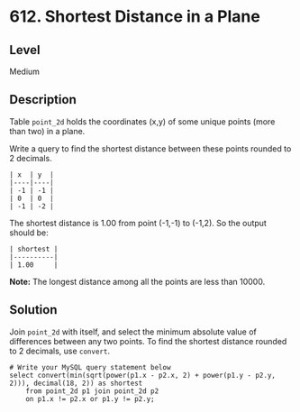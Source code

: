 # 612. Shortest Distance in a Plane
## Level
Medium

## Description
Table `point_2d` holds the coordinates (x,y) of some unique points (more than two) in a plane.

Write a query to find the shortest distance between these points rounded to 2 decimals.

```
| x  | y  |
|----|----|
| -1 | -1 |
| 0  | 0  |
| -1 | -2 |
```

The shortest distance is 1.00 from point (-1,-1) to (-1,2). So the output should be:

```
| shortest |
|----------|
| 1.00     |
```

**Note:** The longest distance among all the points are less than 10000.

## Solution
Join `point_2d` with itself, and select the minimum absolute value of differences between any two points. To find the shortest distance rounded to 2 decimals, use `convert`.
```
# Write your MySQL query statement below
select convert(min(sqrt(power(p1.x - p2.x, 2) + power(p1.y - p2.y, 2))), decimal(18, 2)) as shortest
    from point_2d p1 join point_2d p2
    on p1.x != p2.x or p1.y != p2.y;
```
